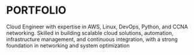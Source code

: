 # PORTFOLIO
Cloud Engineer with expertise in AWS, Linux, DevOps, Python, and CCNA networking. Skilled in building scalable cloud solutions, automation, infrastructure management, and continuous integration, with a strong foundation in networking and system optimization
